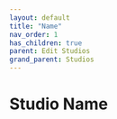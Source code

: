 ```yaml
---
layout: default
title: "Name"
nav_order: 1
has_children: true
parent: Edit Studios
grand_parent: Studios
---
```


# Studio Name
